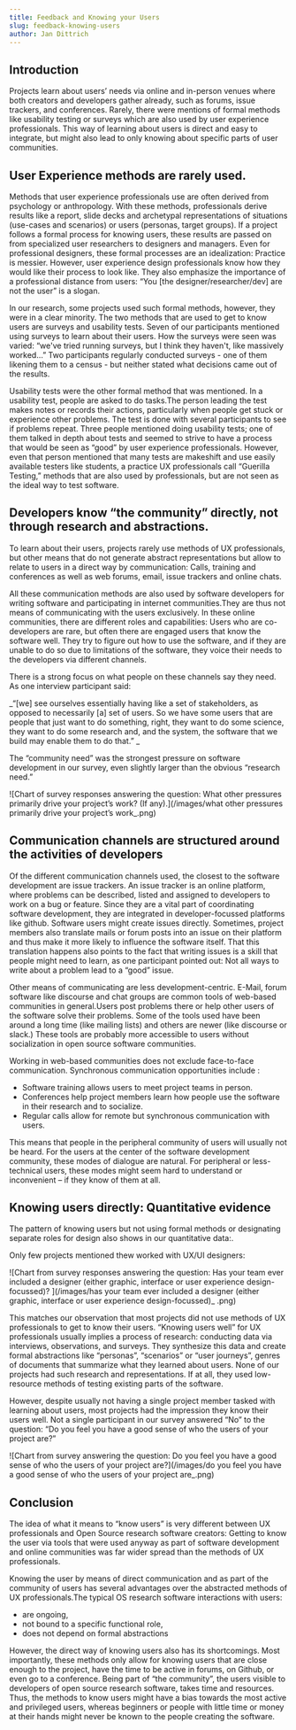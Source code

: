 ```yaml
---
title: Feedback and Knowing your Users
slug: feedback-knowing-users
author: Jan Dittrich
---
```

## Introduction

Projects learn about users’ needs via online and in-person venues where both creators and developers gather already, such as forums, issue trackers, and conferences. Rarely, there were mentions of formal methods like usability testing or surveys which are also used by user experience professionals. This way of learning about users is direct and easy to integrate, but might also lead to only knowing about specific parts of user communities.

## User Experience methods are rarely used.

Methods that user experience professionals use are often derived from psychology or anthropology. With these methods, professionals derive results like a report, slide decks and archetypal representations of situations (use-cases and scenarios) or users (personas, target groups). If a project follows a formal process for knowing users, these results are passed on from specialized user researchers to designers and managers. Even for professional designers, these formal processes are an idealization: Practice is messier. However, user experience design professionals know how they would like their process to look like. They also emphasize the importance of a professional distance from users: “You \[the designer/researcher/dev] are not the user” is a slogan.

In our research, some projects used such formal methods, however, they were in a clear minority. The two methods that are used to get to know users are surveys and usability tests. Seven of our participants mentioned using surveys to learn about their users. How the surveys were seen was varied: “we've tried running surveys, but I think they haven't, like massively worked…” Two participants regularly conducted surveys - one of them likening them to a census - but neither stated what decisions came out of the results.

Usability tests were the other formal method that was mentioned. In a usability test, people are asked to do tasks.The person leading the test makes notes or records their actions, particularly when people get stuck or experience other problems. The test is done with several participants to see if problems repeat. Three people mentioned doing usability tests; one of them talked in depth about tests and seemed to strive to have a process that would be seen as “good” by user experience professionals. However, even that person mentioned that many tests are makeshift and use easily available testers like students, a practice UX professionals call “Guerilla Testing,” methods that are also used by professionals, but are not seen as the ideal way to test software.



## Developers know “the community” directly, not through research and abstractions.

To learn about their users, projects rarely use methods of UX professionals, but other means that do not generate abstract representations but allow to relate to users in a direct way by communication:  Calls, training and conferences as well as web forums, email, issue trackers and online chats.

All these communication methods are also used by software developers for writing software and participating in internet communities.They are thus not means of communicating with the users exclusively. In these online  communities, there are different roles and capabilities: Users who are co-developers are rare, but often  there are engaged users that know the software well. They try to figure out how to use the software, and if they are unable to do so due to limitations of the software, they voice their needs to the developers via different channels. 

There is a strong focus on what people on these channels say they need. As one interview participant said:  

_“\[we] see ourselves essentially having like a set of stakeholders, as opposed to necessarily \[a] set of users. So we have some users that are people that just want to do something, right, they want to do some science, they want to do some research and, and the system, the software that we build may enable them to do that.” _

The “community need” was the strongest pressure on software development in our survey, even slightly larger than the obvious “research need.”

![Chart of survey responses answering the question: What other pressures primarily drive your project’s work? (If any).](/images/what other pressures primarily drive your project’s work_.png)

## Communication channels are structured around the activities of developers

Of the different communication channels used, the closest to the software development are issue trackers. An issue tracker is an online platform, where problems can be described, listed and assigned to developers to work on a bug or feature. Since they are a vital part of coordinating software development, they are integrated in developer-focussed platforms like github. Software users might create issues directly.  Sometimes,  project members also translate mails or forum posts into an issue on their platform and thus make it more likely to influence the software itself.  That this translation happens also points to the fact that writing issues is a skill that people might need to learn, as one participant pointed out: Not all ways to write about a problem lead to a “good” issue. 

Other means of communicating are less development-centric. E-Mail, forum software like discourse and chat groups are common tools of web-based communities in general.Users post problems there or help other users of the software  solve their problems. Some of the tools used have been around a long time (like mailing lists) and others are newer (like discourse or slack.) These tools are probably more accessible to users without socialization in open source software communities. 

Working in web-based communities does not exclude face-to-face communication. Synchronous communication opportunities include : 

* Software training allows users to meet project teams in person. 
* Conferences help project members learn how people use the software in their research and to socialize. 
* Regular calls allow for remote but synchronous communication with users. 

This means that people in the peripheral community of users will usually not be heard. For the users at the center of the software development community, these modes of dialogue are natural. For peripheral or less-technical users, these modes might seem hard to understand or inconvenient – if they know of them at all. 

## Knowing users directly: Quantitative evidence

The pattern of knowing users but not using formal methods or designating separate roles for design also shows in our quantitative data:.

Only few projects mentioned thew worked with UX/UI designers: 

![Chart from survey responses answering the question: Has your team ever included a designer (either graphic, interface or user experience design-focussed)? ](/images/has your team ever included a designer (either graphic, interface or user experience design-focussed)_ .png)

This matches our observation that most projects did not use methods of UX professionals to get to know their users. “Knowing users well” for UX professionals usually implies a process of research: conducting data via interviews, observations, and surveys. They synthesize this data and create formal abstractions like “personas”, “scenarios” or “user journeys”, genres of documents that summarize what they learned about users. None of our projects had such research and representations. If at all, they used low-resource methods of testing existing parts of the software.

However, despite usually not having a single project member tasked with learning about users, most projects had the impression they know their users well. Not a single participant in our survey answered “No” to the question: “Do you feel you have a good sense of who the users of your project are?” 

![Chart from survey answering the question: Do you feel you have a good sense of who the users of your project are?](/images/do you feel you have a good sense of who the users of your project are_.png)

## Conclusion

The idea of what it means to “know users” is very different between UX professionals and Open Source research software creators: Getting to know the user via tools that were used anyway as part of software development and online communities was far wider spread than the methods of UX professionals.

Knowing the user by means of direct communication and as part of the community of users has several advantages over the abstracted methods of UX professionals.The typical OS research software interactions with users:

* are ongoing, 
* not bound to a specific functional role,
* does not depend on formal abstractions

However, the direct way of knowing users also has its shortcomings. Most importantly, these methods only allow for knowing users that are close enough to the project, have the time to be active in forums, on Github, or even go to a conference. Being part of “the community”, the users visible to developers of open source research software, takes time and resources. Thus, the methods to know users might have a bias towards the most active and privileged users, whereas beginners or people with little time or money at their hands might never be known to the people creating the software.
